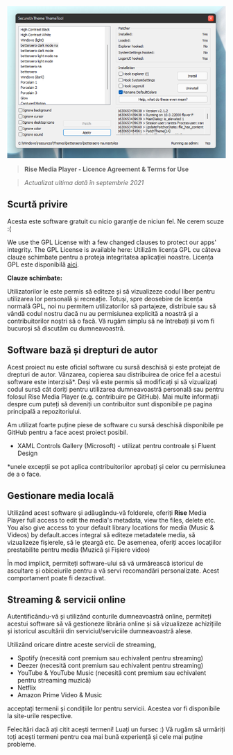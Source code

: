 ![termeninoi](https://github.com/dlphin/dolphin/blob/main/Untitled.png)
> **Rise Media Player - Licence Agreement & Terms for Use**




> *Actualizat ultima dată în septembrie 2021*

## Scurtă privire

Acesta este software gratuit cu nicio garanție de niciun fel. Ne cerem scuze :(

We use the GPL License with a few changed clauses to protect our apps' integrity. The GPL License is available here: Utilizăm licența GPL cu câteva clauze schimbate pentru a proteja integritatea aplicației noastre. Licența GPL este disponibilă [aici](https://www.gnu.org/licenses/gpl-3.0.en.html).

**Clauze schimbate:**

Utilizatorilor le este permis să editeze și să vizualizeze codul liber pentru utilizarea lor personală și recreație. Totuși, spre deosebire de licența normală GPL, noi nu permitem utilizatorilor să partajeze, distribuie sau să vândă codul nostru dacă nu au permisiunea explicită a noastră și a contribuitorilor noștri să o facă. Vă rugăm simplu să ne întrebați și vom fi bucuroși să discutăm cu dumneavoastră.

## Software bază și drepturi de autor
Acest proiect nu este oficial software cu sursă deschisă și este protejat de drepturi de autor. Vânzarea, copierea sau distribuirea de orice fel a acestui software este interzisă*. Deși vă este permis să modificați și să vizualizați codul sursă cât doriți pentru utilizarea dumneavoastră personală sau pentru folosul Rise Media Player (e.g. contribuire pe GitHub). Mai multe informații despre cum puteți să deveniți un contribuitor sunt disponibile pe pagina principală a repozitoriului.

Am utilizat foarte puține piese de software cu sursă deschisă disponibile pe GitHub pentru a face acest proiect posibil.
- XAML Controls Gallery (Microsoft) - utilizat pentru controale și Fluent Design

*unele excepții se pot aplica contribuitorilor aprobați și celor cu permisiunea de a o face.

## Gestionare media locală

Utilizând acest software și adăugându-vă folderele, oferiți **Rise** Media Player full access to edit the media's metadata, view the files, delete etc. You also give access to your default library locations for media (Music & Videos) by default.acces integral să editeze metadatele media, să vizualizeze fișierele, să le șteargă etc. De asemenea, oferiți acces locațiilor prestabilite pentru media (Muzică și Fișiere video)

În mod implicit, permiteți software-ului să vă urmărească istoricul de ascultare și obiceiurile pentru a vă servi recomandări personalizate. Acest comportament poate fi dezactivat.

## Streaming & servicii online

Autentificându-vă și utilizând conturile dumneavoastră online, permiteți acestui software să vă gestioneze librăria online și să vizualizeze achizițiile și istoricul ascultării din serviciul/serviciile dumneavoastră alese.

Utilizând oricare dintre aceste servicii de streaming,
* Spotify (necesită cont premium sau echivalent pentru streaming)
* Deezer  (necesită cont premium sau echivalent pentru streaming)
* YouTube & YouTube Music  (necesită cont premium sau echivalent pentru streaming muzică)
* Netflix
* Amazon Prime Video & Music

acceptați termenii și condițiile lor pentru servicii. Acestea vor fi disponibile la site-urile respective.


Felecitări dacă ați citit acești termeni! Luați un fursec :)
Vă rugăm să urmăriți toți acești termeni pentru cea mai bună experiență și cele mai puține probleme.
